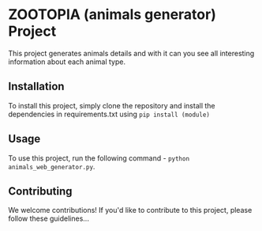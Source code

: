 # ZOOTOPIA (animals generator) Project

This project generates animals details and with it can you see all interesting information about each animal type.

## Installation

To install this project, simply clone the repository and install the dependencies in requirements.txt
using `pip install (module)`

## Usage

To use this project, run the following command - `python animals_web_generator.py`.

## Contributing

We welcome contributions! If you'd like to contribute to this project, please follow these guidelines...
